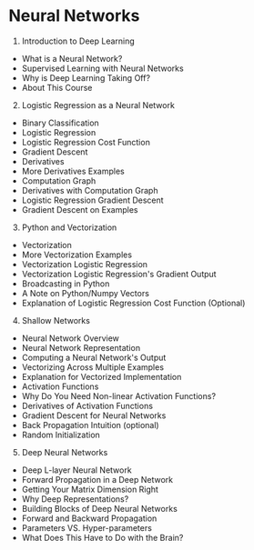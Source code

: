 # Neural Networks

1. Introduction to Deep Learning
  - What is a Neural Network?
  - Supervised Learning with Neural Networks
  - Why is Deep Learning Taking Off?
  - About This Course
2. Logistic Regression as a Neural Network
  - Binary Classification
  - Logistic Regression
  - Logistic Regression Cost Function
  - Gradient Descent
  - Derivatives
  - More Derivatives Examples
  - Computation Graph
  - Derivatives with Computation Graph
  - Logistic Regression Gradient Descent
  - Gradient Descent on Examples
3. Python and Vectorization
  - Vectorization
  - More Vectorization Examples
  - Vectorization Logistic Regression
  - Vectorization Logistic Regression's Gradient Output
  - Broadcasting in Python
  - A Note on Python/Numpy Vectors
  - Explanation of Logistic Regression Cost Function (Optional)
4. Shallow Networks
  - Neural Network Overview
  - Neural Network Representation
  - Computing a Neural Network's Output
  - Vectorizing Across Multiple Examples
  - Explanation for Vectorized Implementation
  - Activation Functions
  - Why Do You Need Non-linear Activation Functions?
  - Derivatives of Activation Functions
  - Gradient Descent for Neural Networks
  - Back Propagation Intuition (optional)
  - Random Initialization
5. Deep Neural Networks
  - Deep L-layer Neural Network
  - Forward Propagation in a Deep Network
  - Getting Your Matrix Dimension Right
  - Why Deep Representations?
  - Building Blocks of Deep Neural Networks
  - Forward and Backward Propagation
  - Parameters VS. Hyper-parameters
  - What Does This Have to Do with the Brain?
